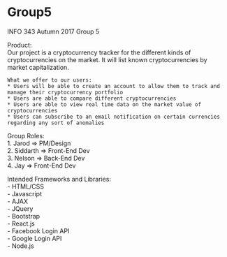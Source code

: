 # Group5
INFO 343 Autumn 2017 Group 5

Product: <br/>
    Our project is a cryptocurrency tracker for the different kinds of cryptocurrencies on the market. It will list known cryptocurrencies by market capitalization.

    What we offer to our users:
    * Users will be able to create an account to allow them to track and manage their cryptocurrency portfolio
    * Users are able to compare different cryptocurrencies
    * Users are able to view real time data on the market value of cryptocurrencies
    * Users can subscribe to an email notification on certain currencies regarding any sort of anomalies

Group Roles: </br>
    1. Jarod    =>   PM/Design<br />
    2. Siddarth =>   Front-End Dev<br />
    3. Nelson   =>   Back-End Dev<br />
    4. Jay      =>   Front-End Dev<br />
    
Intended Frameworks and Libraries: <br />
    - HTML/CSS <br />
    - Javascript <br />
    - AJAX <br />
    - JQuery <br />
    - Bootstrap <br />
    - React.js <br />
    - Facebook Login API <br />
    - Google Login API <br />
    - Node.js <br />


